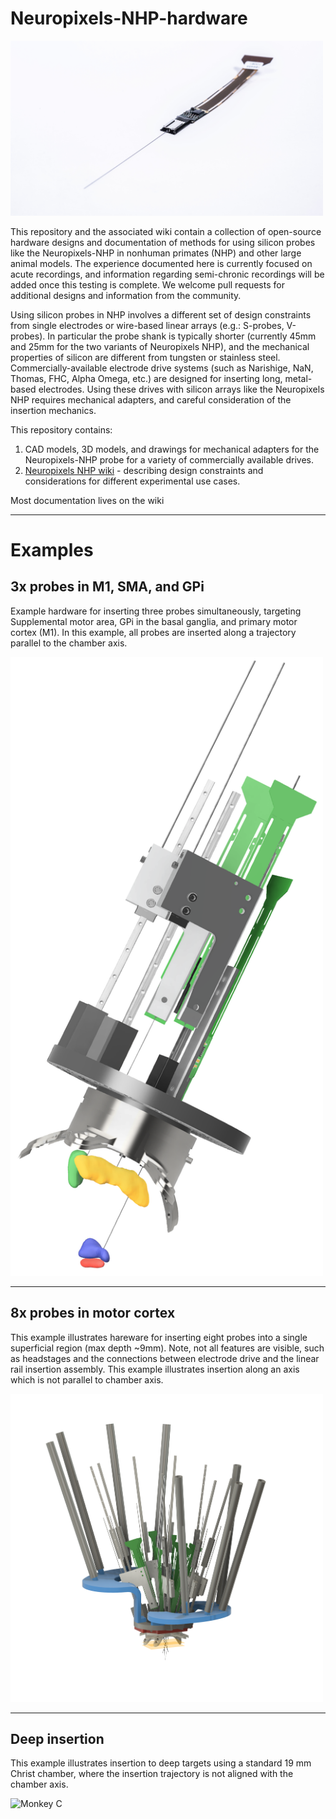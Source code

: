 
# Neuropixels-NHP-hardware

<img src="./docs/images/Neuropixels%20NHP%20-%2045mm.png" alt="drawing" width="500"/>

This repository and the associated wiki contain a collection of open-source hardware designs and documentation of methods for using silicon probes like the Neuropixels-NHP in nonhuman primates (NHP) and other large animal models. The experience documented here is currently focused on acute recordings, and information regarding semi-chronic recordings will be added once this testing is complete. We welcome pull requests for additional designs and information from the community. 

Using silicon probes in NHP involves a different set of design constraints from single electrodes or wire-based linear arrays (e.g.: S-probes, V-probes). In particular the probe shank is typically shorter (currently 45mm and 25mm for the two variants of Neuropixels NHP), and the mechanical properties of silicon are different from tungsten or stainless steel. Commercially-available electrode drive systems (such as Narishige, NaN, Thomas, FHC, Alpha Omega, etc.) are designed for inserting long, metal-based electrodes. Using these drives with silicon arrays like the Neuropixels NHP requires mechanical adapters, and careful consideration of the insertion mechanics. 

This repository contains:
1. CAD models, 3D models, and drawings for mechanical adapters for the Neuropixels-NHP probe for a variety of commercially available drives.
2. [Neuropixels NHP wiki](https://github.com/etrautmann/Neuropixels-NHP-hardware/wiki) - describing design constraints and considerations for different experimental use cases. 

Most documentation lives on the wiki

---
# Examples

## 3x probes in M1, SMA, and GPi

Example hardware for inserting three probes simultaneously, targeting Supplemental motor area, GPi in the basal ganglia, and primary motor cortex (M1). In this example, all probes are inserted along a trajectory parallel to the chamber axis.

<img src="./docs/images/Jules.png" alt="drawing" width="500"/>



---
## 8x probes in motor cortex

This example illustrates hareware for inserting eight probes into a single superficial region (max depth ~9mm). Note, not all features are visible, such as headstages and the connections between electrode drive and the linear rail insertion assembly. This example illustrates insertion along an axis which is not parallel to chamber axis. 

<img src="./docs/images/Igor_8x.png" alt="drawing" width="500"/>

---


## Deep insertion

This example illustrates insertion to deep targets using a standard 19 mm Christ chamber, where the insertion trajectory is not aligned with the chamber axis.

<img src="https://user-images.githubusercontent.com/768056/199261985-25c108b2-2d36-405a-8038-47a3bb62a5f5.png" alt="Monkey C" width="500"/>

<!-- ![cousteau_chamber_with_rail_shuttle_-_grid_mk_7_2022-May-03_04-45-58PM-000_CustomizedView28366638586]() -->

